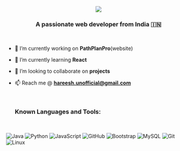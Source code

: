 <h1 align="center">
    <img src="https://readme-typing-svg.herokuapp.com/?font=Righteous&size=35&center=true&vCenter=true&width=500&height=70&duration=4000&lines=Hi+There!+👋;+I'm+Hareeshravi+!;" />
</h1>

<h3 align="center">A passionate web developer from India 🇮🇳 </h3>

<br/>

- 🔭 I’m currently working on **PathPlanPro**(website)

- 🌱 I’m currently learning **React**

- 👯 I’m looking to collaborate on **projects**

- 📫 Reach me @ **hareesh.unofficial@gmail.com**

  <br/>

  ### Known Languages and Tools:
  <br/>
![Java](https://img.shields.io/badge/Java-black.svg?style=for-the-badge&logo=Java&labelColor=black)
![Python](https://img.shields.io/badge/Python-black.svg?style=for-the-badge&logo=Python&labelColor=black)
![JavaScript](https://img.shields.io/badge/JavaScript-black.svg?style=for-the-badge&logo=Javascript&labelColor=black)
![GitHub](https://img.shields.io/badge/Github-black.svg?style=for-the-badge&logo=Github&labelColor=black)
![Bootstrap](https://img.shields.io/badge/Bootstrap-black.svg?style=for-the-badge&logo=Bootstrap&labelColor=black&logoWidth=20)
![MySQL](https://img.shields.io/badge/MySQL-black.svg?style=for-the-badge&logo=MySQL&labelColor=black)
![Git](https://img.shields.io/badge/Git-black.svg?style=for-the-badge&logo=Git&labelColor=black)
![Linux](https://img.shields.io/badge/Linux-black.svg?style=for-the-badge&logo=Linux&labelColor=black)
<br/><br/>
  
